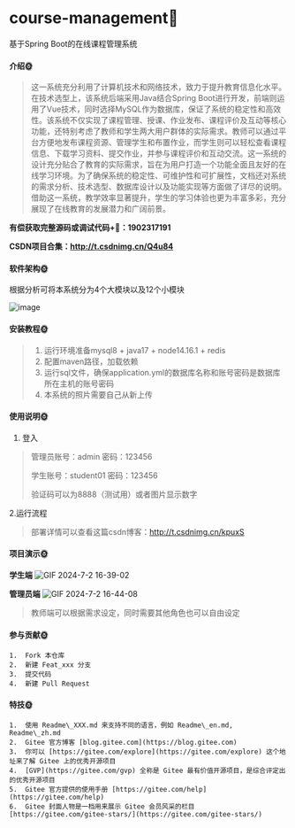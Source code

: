# course-management🎂
基于Spring Boot的在线课程管理系统

#### 介绍🌞

> 这一系统充分利用了计算机技术和网络技术，致力于提升教育信息化水平。在技术选型上，该系统后端采用Java结合Spring Boot进行开发，前端则运用了Vue技术，同时选择MySQL作为数据库，保证了系统的稳定性和高效性。该系统不仅实现了课程管理、授课、作业发布、课程评价及互动等核心功能，还特别考虑了教师和学生两大用户群体的实际需求。教师可以通过平台方便地发布课程资源、管理学生和布置作业，而学生则可以轻松查看课程信息、下载学习资料、提交作业，并参与课程评价和互动交流。这一系统的设计充分贴合了教育的实际需求，旨在为用户打造一个功能全面且友好的在线学习环境。为了确保系统的稳定性、可维护性和可扩展性，文档还对系统的需求分析、技术选型、数据库设计以及功能实现等方面做了详尽的说明。借助这一系统，教学效率显著提升，学生的学习体验也更为丰富多彩，充分展现了在线教育的发展潜力和广阔前景。

**有偿获取完整源码或调试代码+🐧：1902317191**

**CSDN项目合集：http://t.csdnimg.cn/Q4u84**

#### 软件架构🌞
根据分析可将本系统分为4个大模块以及12个小模块

![image](https://github.com/luooin/course-management/assets/85004172/60fb049e-1944-41bc-a07e-64caf2d8cfef)


#### 安装教程🌞

> 1. 运行环境准备mysql8 + java17 + node14.16.1 + redis
> 2. 配置maven路径，加载依赖
> 3. 运行sql文件，确保application.yml的数据库名称和账号密码是数据库所在主机的账号密码
> 4. 本系统的照片需要自己从新上传

#### 使用说明🌞

1. 登入

> 管理员账号：admin	密码：123456
>
> 学生账号：student01	密码：123456
>
> 验证码可以为8888（测试用）或者图片显示数字

2.运行流程

>  部署详情可以查看这篇csdn博客：http://t.csdnimg.cn/kpuxS

#### 项目演示🌞

**学生端**
![GIF 2024-7-2 16-39-02](https://github.com/luooin/course-management/assets/85004172/df71f8d1-7b1d-44d5-a18b-4b10a476db5c)

**管理员端**
![GIF 2024-7-2 16-44-08](https://github.com/luooin/course-management/assets/85004172/86795199-2093-42ec-b821-0229d9432049)

> 教师端可以根据需求设定，同时需要其他角色也可以自由设定


#### 参与贡献🌞

    1.  Fork 本仓库
    2.  新建 Feat_xxx 分支
    3.  提交代码
    4.  新建 Pull Request


#### 特技🌞

    1.  使用 Readme\_XXX.md 来支持不同的语言，例如 Readme\_en.md, Readme\_zh.md
    2.  Gitee 官方博客 [blog.gitee.com](https://blog.gitee.com)
    3.  你可以 [https://gitee.com/explore](https://gitee.com/explore) 这个地址来了解 Gitee 上的优秀开源项目
    4.  [GVP](https://gitee.com/gvp) 全称是 Gitee 最有价值开源项目，是综合评定出的优秀开源项目
    5.  Gitee 官方提供的使用手册 [https://gitee.com/help](https://gitee.com/help)
    6.  Gitee 封面人物是一档用来展示 Gitee 会员风采的栏目 [https://gitee.com/gitee-stars/](https://gitee.com/gitee-stars/)
